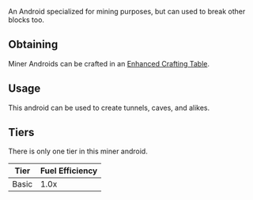An Android specialized for mining purposes, but can used to break other blocks too.

## Obtaining
Miner Androids can be crafted in an [Enhanced Crafting Table](https://github.com/Slimefun/Slimefun4/wiki/Enhanced-Crafting-Table).

## Usage
This android can be used to create tunnels, caves, and alikes.

## Tiers
There is only one tier in this miner android.

| Tier | Fuel Efficiency |
| ---- | --------------- |
| Basic | 1.0x |
